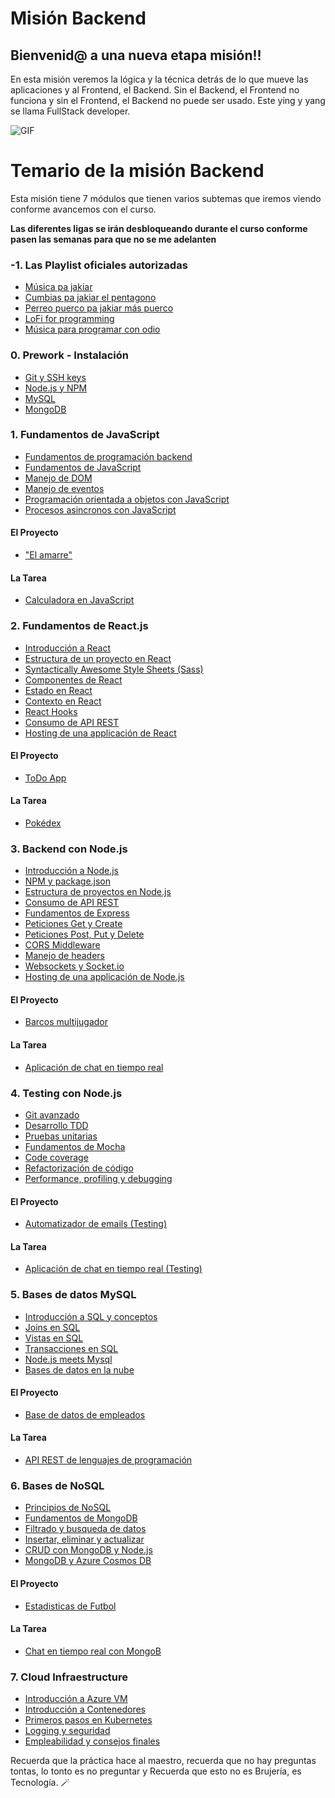 # Misión Backend


## Bienvenid@ a una nueva etapa misión!!


En esta misión veremos la lógica y la técnica detrás de lo que mueve las aplicaciones y al Frontend, el Backend. Sin el Backend, el Frontend no funciona y sin el Frontend, el Backend no puede ser usado. Este ying y yang se llama FullStack developer. 

![GIF](https://c.tenor.com/gI1CoSP-3R8AAAAM/front.gif)

# Temario de la misión Backend

Esta misión tiene 7 módulos que tienen varios subtemas que iremos viendo conforme avancemos con el curso.

**Las diferentes ligas se irán desbloqueando durante el curso conforme pasen las semanas para que no se me adelanten**

### -1. Las Playlist oficiales autorizadas
- [Música pa jakiar](https://open.spotify.com/playlist/6K5Ot9oBJA2wnP5GiN2Vcj?si=dac276877959418e)
- [Cumbias pa jakiar el pentagono](https://open.spotify.com/playlist/7vNuXU1vaXmbWIAcoDLSMJ?si=787c3b4a77ba41ae)
- [Perreo puerco pa jakiar más puerco](https://open.spotify.com/playlist/2URfkpVmGNoShqgU2aVONc?si=a134d105880a47c0)
- [LoFi for programming](https://open.spotify.com/playlist/3TxfEUkuXd0FNiiczwII0e?si=51df479eb7634f2c)
- [Música para programar con odio](https://open.spotify.com/playlist/0BEi0kOdkpWKdzqm7V7Wfc?si=9993d36cd223458f)

### 0. Prework - Instalación
- [Git y SSH keys](/00-Prework/git-ssh.md)
- [Node.js y NPM](/00-Prework/node-npm.md)
- [MySQL](/00-Prework/mysql.md)
- [MongoDB](/00-Prework/mongo.md)

### 1. Fundamentos de JavaScript
- [Fundamentos de programación backend](/01-Fundamentos-JS/fundamentos-backend.md)
- [Fundamentos de JavaScript](/01-Fundamentos-JS/)
- [Manejo de DOM](/01-Fundamentos-JS/dom.md)
- [Manejo de eventos](/01-Fundamentos-JS/eventos.md)
- [Programación orientada a objetos con JavaScript](/01-Fundamentos-JS/poo.md)
- [Procesos asincronos con JavaScript](/01-Fundamentos-JS/async.md)

#### El Proyecto
- ["El amarre"](/01-Fundamentos-JS/proyecto-el-amarre.md)

#### La Tarea
- [Calculadora en JavaScript](/01-Fundamentos-JS/tarea-calculadora.md)

### 2. Fundamentos de React.js
- [Introducción a React]()
- [Estructura de un proyecto en React]()
- [Syntactically Awesome Style Sheets (Sass)]()
- [Componentes de React]()
- [Estado en React]()
- [Contexto en React]()
- [React Hooks]()
- [Consumo de API REST]()
- [Hosting de una applicación de React]()

#### El Proyecto
- [ToDo App](/02-Fundamentos-React/proyecto-todo.md)

#### La Tarea
- [Pokédex]()


### 3. Backend con Node.js
- [Introducción a Node.js]()
- [NPM y package.json]()
- [Estructura de proyectos en Node.js]()
- [Consumo de API REST]()
- [Fundamentos de Express]()
- [Peticiones Get y Create]()
- [Peticiones Post, Put y Delete]()
- [CORS Middleware]()
- [Manejo de headers]()
- [Websockets y Socket.io]()
- [Hosting de una applicación de Node.js]()

#### El Proyecto
- [Barcos multijugador]()

#### La Tarea
- [Aplicación de chat en tiempo real]()

### 4. Testing con Node.js
- [Git avanzado]()
- [Desarrollo TDD]()
- [Pruebas unitarias]()
- [Fundamentos de Mocha]()
- [Code coverage]()
- [Refactorización de código]()
- [Performance, profiling y debugging]()

#### El Proyecto
- [Automatizador de emails (Testing)]()

#### La Tarea 
- [Aplicación de chat en tiempo real (Testing)]()

### 5. Bases de datos MySQL
- [Introducción a SQL y conceptos]()
- [Joins en SQL]()
- [Vistas en SQL]()
- [Transacciones en SQL]()
- [Node.js meets Mysql]()
- [Bases de datos en la nube]()

#### El Proyecto
- [Base de datos de empleados]()

#### La Tarea
- [API REST de lenguajes de programación]()

### 6. Bases de NoSQL
- [Principios de NoSQL]()
- [Fundamentos de MongoDB]()
- [Filtrado y busqueda de datos]()
- [Insertar, eliminar y actualizar]()
- [CRUD con MongoDB y Node.js]()
- [MongoDB y Azure Cosmos DB]()

#### El Proyecto
- [Estadisticas de Futbol]()

#### La Tarea
- [Chat en tiempo real con MongoB]()

### 7. Cloud Infraestructure
- [Introducción a Azure VM]()
- [Introducción a Contenedores]()
- [Primeros pasos en Kubernetes]()
- [Logging y seguridad]()
- [Empleabilidad y consejos finales]()

Recuerda que la práctica hace al maestro, recuerda que no hay preguntas tontas, lo tonto es no preguntar y Recuerda que esto no es Brujería, es Tecnología. 🪄

